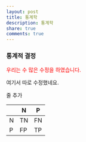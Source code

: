```yaml
---
layout: post
title: 통계학
description: 통계학
share: true
comments: true
---
```



### 통계적 결정

<span style="color:red">우리는 수 많은 수정을 하였습니다.</span>

여기서 따로 수정했네요.

줄 추가

|   | N   | P   |
|---|---|---|
| N | TN  | FN  |
| P | FP  | TP  |
